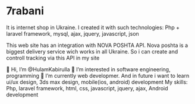 # 7rabani
It is internet shop in Ukraine. I created it with such technologies: Php + laravel framework, mysql, ajax, jquery, javascript, json

This web site has an integration with NOVA POSHTA API. Nova poshta is a biggest delivery service wich works in all Ukraine. So i can create and controll tracking via this API in my site

👋 Hi, I’m @HulamKabirulla
👀 I’m interested in software engineering, programming
🌱 I’m currently web developmer. And in future i want to learn ui/ux design, 3ds max design, mobile(ios, android) development
My skills: Php, laravel framework, html, css, javascript, jquery, ajax, Android development
